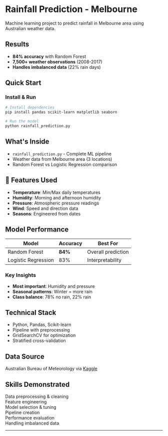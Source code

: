 #  Rainfall Prediction - Melbourne

Machine learning project to predict rainfall in Melbourne area using Australian weather data.

##  Results
- **84% accuracy** with Random Forest
- **7,500+ weather observations** (2008-2017)
- **Handles imbalanced data** (22% rain days)

##  Quick Start

### Install & Run
```bash
# Install dependencies
pip install pandas scikit-learn matplotlib seaborn

# Run the model
python rainfall_prediction.py
```

##  What's Inside
- `rainfall_prediction.py` - Complete ML pipeline
- Weather data from Melbourne area (3 locations)
- Random Forest vs Logistic Regression comparison

## 🔬 Features Used
- **Temperature**: Min/Max daily temperatures
- **Humidity**: Morning and afternoon humidity
- **Pressure**: Atmospheric pressure readings
- **Wind**: Speed and direction data
- **Seasons**: Engineered from dates

##  Model Performance

| Model | Accuracy | Best For |
|-------|----------|----------|
| Random Forest | **84%** | Overall prediction |
| Logistic Regression | 83% | Interpretability |

### Key Insights
- **Most important**: Humidity and pressure
- **Seasonal patterns**: Winter = more rain
- **Class balance**: 78% no rain, 22% rain

##  Technical Stack
- Python, Pandas, Scikit-learn
- Pipeline with preprocessing
- GridSearchCV for optimization
- Stratified cross-validation

##  Data Source
Australian Bureau of Meteorology via [Kaggle](https://www.kaggle.com/datasets/jsphyg/weather-dataset-rattle-package)

##  Skills Demonstrated
 Data preprocessing & cleaning  
 Feature engineering  
 Model selection & tuning  
 Pipeline creation  
 Performance evaluation  
 Handling imbalanced data  

---

